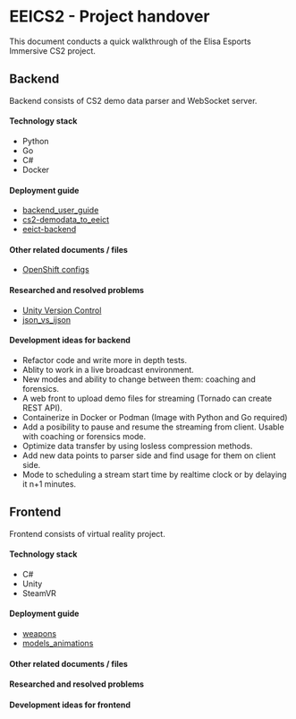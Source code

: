 # EEICS2 - Project handover

This document conducts a quick walkthrough of the Elisa Esports Immersive CS2 project.
## Backend

Backend consists of CS2 demo data parser and WebSocket server.
#### Technology stack

- Python
- Go
- C#
- Docker
#### Deployment guide

- [backend_user_guide](backend/backend_user_guide.md)
- [cs2-demodata_to_eeict](backend/cs2-demodata_to_eeict.md)
- [eeict-backend](backend/eeict-backend.md)
#### Other related documents / files

- [OpenShift configs](backend/openshift_configs/openshift_configs.md)
#### Researched and resolved problems

- [Unity Version Control](unity/Unity%20Version%20Control.md)
- [json_vs_ijson](backend/json_vs_ijson.md)
#### Development ideas for backend
- Refactor code and write more in depth tests.
- Ablity to work in a live broadcast environment.
- New modes and ability to change between them: coaching and forensics.
- A web front to upload demo files for streaming (Tornado can create REST API).
- Containerize in Docker or Podman (Image with Python and Go required)
- Add a posibility to pause and resume the streaming from client. Usable with coaching or forensics mode.
- Optimize data transfer by using losless compression methods.
- Add new data points to parser side and find usage for them on client side.
- Mode to scheduling a stream start time by realtime clock or by delaying it n+1 minutes.

## Frontend

Frontend consists of virtual reality project.
#### Technology stack

- C#
- Unity
- SteamVR
#### Deployment guide

- [weapons](unity/models_animations/weapons.md)
- [models_animations](unity/models_animations/models_anim.md)
#### Other related documents / files
#### Researched and resolved problems
#### Development ideas for frontend
